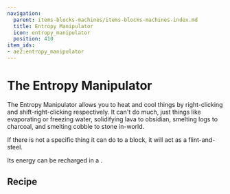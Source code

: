 ```yaml
---
navigation:
  parent: items-blocks-machines/items-blocks-machines-index.md
  title: Entropy Manipulator
  icon: entropy_manipulator
  position: 410
item_ids:
- ae2:entropy_manipulator
---
```


# The Entropy Manipulator

<ItemImage id="entropy_manipulator" scale="4" />

The Entropy Manipulator allows you to heat and cool things by right-clicking and shift-right-clicking respectively. It can't do much,
just things like evaporating or freezing water, solidifying lava to obsidian, smelting logs to charcoal, and smelting cobble to stone in-world.

If there is not a specific thing it can do to a block, it will act as a flint-and-steel.

Its energy can be recharged in a <ItemLink id="charger" />.

## Recipe

<RecipeFor id="entropy_manipulator" />
